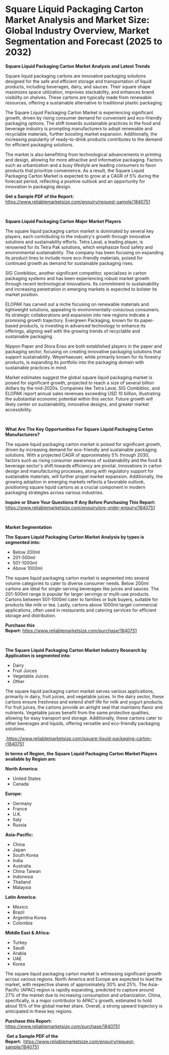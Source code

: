 <p><h1>Square Liquid Packaging Carton Market Analysis and Market Size: Global Industry Overview, Market Segmentation and Forecast (2025 to 2032)</h1></p><p><strong>Square Liquid Packaging Carton Market Analysis and Latest Trends</strong></p>
<p><p>Square liquid packaging cartons are innovative packaging solutions designed for the safe and efficient storage and transportation of liquid products, including beverages, dairy, and sauces. Their square shape maximizes space utilization, improves stackability, and enhances brand visibility on shelves. These cartons are typically made from renewable resources, offering a sustainable alternative to traditional plastic packaging.</p><p>The Square Liquid Packaging Carton Market is experiencing significant growth, driven by rising consumer demand for convenient and eco-friendly packaging options. The shift towards sustainable practices in the food and beverage industry is prompting manufacturers to adopt renewable and recyclable materials, further boosting market expansion. Additionally, the increasing popularity of ready-to-drink products contributes to the demand for efficient packaging solutions. </p><p>The market is also benefitting from technological advancements in printing and design, allowing for more attractive and informative packaging. Factors such as urbanization and a busy lifestyle are leading consumers to favor products that prioritize convenience. As a result, the Square Liquid Packaging Carton Market is expected to grow at a CAGR of 5% during the forecast period, reflecting a positive outlook and an opportunity for innovation in packaging design.</p></p>
<p><strong>Get a Sample PDF of the Report:&nbsp;</strong> <a href="https://www.reliablemarketsize.com/enquiry/request-sample/1840751?utm_campaign=2526&utm_medium=2&utm_source=Github&utm_content=ia&utm_term=15042025&utm_id=square-liquid-packaging-carton">https://www.reliablemarketsize.com/enquiry/request-sample/1840751</a></p>
<p>&nbsp;</p>
<p><strong>Square Liquid Packaging Carton Major Market Players</strong></p>
<p><p>The square liquid packaging carton market is dominated by several key players, each contributing to the industry's growth through innovative solutions and sustainability efforts. Tetra Laval, a leading player, is renowned for its Tetra Pak solutions, which emphasize food safety and environmental sustainability. The company has been focusing on expanding its product lines to include more eco-friendly materials, poised for continued growth as demand for sustainable packaging rises.</p><p>SIG Combibloc, another significant competitor, specializes in carton packaging systems and has been experiencing robust market growth through recent technological innovations. Its commitment to sustainability and increasing penetration in emerging markets is expected to bolster its market position.</p><p>ELOPAK has carved out a niche focusing on renewable materials and lightweight solutions, appealing to environmentally-conscious consumers. Its strategic collaborations and expansion into new regions indicate a promising growth trajectory. Evergreen Packaging, known for its paper-based products, is investing in advanced technology to enhance its offerings, aligning well with the growing trends of recyclable and sustainable packaging.</p><p>Nippon Paper and Stora Enso are both established players in the paper and packaging sector, focusing on creating innovative packaging solutions that support sustainability. Weyerhaeuser, while primarily known for its forestry products, is expanding its portfolio into the packaging domain with sustainable practices in mind.</p><p>Market estimates suggest the global square liquid packaging market is poised for significant growth, projected to reach a size of several billion dollars by the mid-2020s. Companies like Tetra Laval, SIG Combibloc, and ELOPAK report annual sales revenues exceeding USD 10 billion, illustrating the substantial economic potential within this sector. Future growth will likely center on sustainability, innovative designs, and greater market accessibility.</p></p>
<p>&nbsp;</p>
<p><strong>What Are The Key Opportunities For Square Liquid Packaging Carton Manufacturers?</strong></p>
<p><p>The square liquid packaging carton market is poised for significant growth, driven by increasing demand for eco-friendly and sustainable packaging solutions. With a projected CAGR of approximately 5% through 2030, factors such as rising consumer awareness of sustainability and the food & beverage sector's shift towards efficiency are pivotal. Innovations in carton design and manufacturing processes, along with regulatory support for sustainable materials, will further propel market expansion. Additionally, the growing adoption in emerging markets reflects a favorable outlook, positioning square liquid cartons as a crucial component in modern packaging strategies across various industries.</p></p>
<p><strong>Inquire or Share Your Questions If Any Before Purchasing This Report:</strong> <a href="https://www.reliablemarketsize.com/enquiry/pre-order-enquiry/1840751?utm_campaign=2526&utm_medium=2&utm_source=Github&utm_content=ia&utm_term=15042025&utm_id=square-liquid-packaging-carton">https://www.reliablemarketsize.com/enquiry/pre-order-enquiry/1840751</a></p>
<p>&nbsp;</p>
<p><strong>Market Segmentation</strong></p>
<p><strong>The Square Liquid Packaging Carton Market Analysis by types is segmented into:</strong></p>
<p><ul><li>Below 200ml</li><li>201-500ml</li><li>501-1000ml</li><li>Above 1000ml</li></ul></p>
<p><p>The square liquid packaging carton market is segmented into several volume categories to cater to diverse consumer needs. Below 200ml cartons are ideal for single-serving beverages like juices and sauces. The 201-500ml range is popular for larger servings or multi-use products. Cartons between 501-1000ml cater to families or bulk buyers, suitable for products like milk or tea. Lastly, cartons above 1000ml target commercial applications, often used in restaurants and catering services for efficient storage and distribution.</p></p>
<p><strong>Purchase this Report:&nbsp;</strong><a href="https://www.reliablemarketsize.com/purchase/1840751?utm_campaign=2526&utm_medium=2&utm_source=Github&utm_content=ia&utm_term=15042025&utm_id=square-liquid-packaging-carton">https://www.reliablemarketsize.com/purchase/1840751</a></p>
<p>&nbsp;</p>
<p><strong>The Square Liquid Packaging Carton Market Industry Research by Application is segmented into:</strong></p>
<p><ul><li>Dairy</li><li>Fruit Juices</li><li>Vegetable Juices</li><li>Other</li></ul></p>
<p><p>The square liquid packaging carton market serves various applications, primarily in dairy, fruit juices, and vegetable juices. In the dairy sector, these cartons ensure freshness and extend shelf life for milk and yogurt products. For fruit juices, the cartons provide an airtight seal that maintains flavor and nutrients. Vegetable juices benefit from the same protective qualities, allowing for easy transport and storage. Additionally, these cartons cater to other beverages and liquids, offering versatile and eco-friendly packaging solutions.</p></p>
<p><a href="https://www.reliablemarketsize.com/square-liquid-packaging-carton-r1840751?utm_campaign=2526&utm_medium=2&utm_source=Github&utm_content=ia&utm_term=15042025&utm_id=square-liquid-packaging-carton">&nbsp;https://www.reliablemarketsize.com/square-liquid-packaging-carton-r1840751</a></p>
<p><strong>In terms of Region, the Square Liquid Packaging Carton Market Players available by Region are:</strong></p>
<p>
    <p> <strong> North America: </strong>
        <ul>
            <li>United States</li>
            <li>Canada</li>
        </ul>
        </p> 
    <p> <strong> Europe: </strong>
        <ul>
            <li>Germany</li>
            <li>France</li>
            <li>U.K.</li>
            <li>Italy</li>
            <li>Russia</li>
        </ul>
        </p> 
    <p> <strong> Asia-Pacific: </strong>
        <ul>
            <li>China</li>
            <li>Japan</li>
            <li>South Korea</li>
            <li>India</li>
            <li>Australia</li>
            <li>China Taiwan</li>
            <li>Indonesia</li>
            <li>Thailand</li>
            <li>Malaysia</li>
        </ul>
        </p> 
    <p> <strong> Latin America: </strong>
        <ul>
            <li>Mexico</li>
            <li>Brazil</li>
            <li>Argentina Korea</li>
            <li>Colombia</li>
        </ul>
        </p> 
    <p> <strong> Middle East & Africa: </strong>
        <ul>
            <li>Turkey</li>
            <li>Saudi</li>
            <li>Arabia</li>
            <li>UAE</li>
            <li>Korea</li>
        </ul>
    </p>
    </p>
<p><p>The square liquid packaging carton market is witnessing significant growth across various regions. North America and Europe are expected to lead the market, with respective shares of approximately 30% and 25%. The Asia-Pacific (APAC) region is rapidly expanding, predicted to capture around 27% of the market due to increasing consumption and urbanization. China, specifically, is a major contributor to APAC's growth, estimated to hold about 15% of the global market share. Overall, a strong upward trajectory is anticipated in these key regions.</p></p>
<p><strong>Purchase this Report: </strong><a href="https://www.reliablemarketsize.com/purchase/1840751?utm_campaign=2526&utm_medium=2&utm_source=Github&utm_content=ia&utm_term=15042025&utm_id=square-liquid-packaging-carton">https://www.reliablemarketsize.com/purchase/1840751</a></p>
<p>&nbsp;<strong>Get a Sample PDF of the Report:&nbsp;&nbsp;</strong><a href="https://www.reliablemarketsize.com/enquiry/request-sample/1840751?utm_campaign=2526&utm_medium=2&utm_source=Github&utm_content=ia&utm_term=15042025&utm_id=square-liquid-packaging-carton">https://www.reliablemarketsize.com/enquiry/request-sample/1840751</a></p>
<p><strong></strong></p>
<p><p></p><p></p><p></p></p>